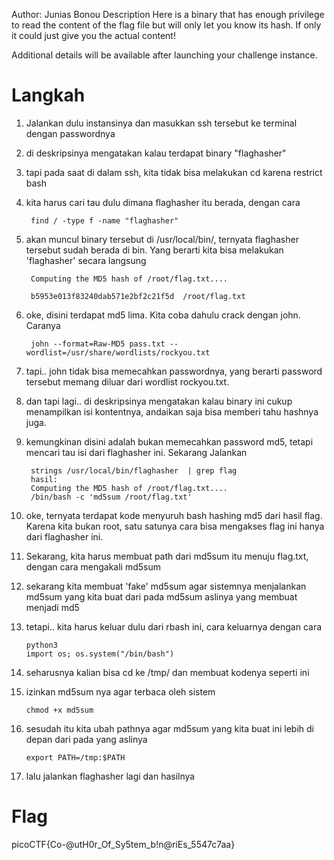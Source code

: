 Author: Junias Bonou
Description
Here is a binary that has enough privilege to read the content of the flag file but will only let you know its hash. If only it could just give you the actual content!

Additional details will be available after launching your challenge instance.

# Langkah
1. Jalankan dulu instansinya dan masukkan ssh tersebut ke terminal dengan passwordnya
2. di deskripsinya mengatakan kalau terdapat binary "flaghasher"
3. tapi pada saat di dalam ssh, kita tidak bisa melakukan cd karena restrict bash
4. kita harus cari tau dulu dimana flaghasher itu berada, dengan cara
    
        find / -type f -name "flaghasher"
5. akan muncul binary tersebut di /usr/local/bin/, ternyata flaghasher tersebut sudah berada di bin. Yang berarti kita bisa melakukan 'flaghasher' secara langsung 
  
        Computing the MD5 hash of /root/flag.txt.... 
  
        b5953e013f83240dab571e2bf2c21f5d  /root/flag.txt

6. oke, disini terdapat md5 lima. Kita coba dahulu crack dengan john. Caranya
   
        john --format=Raw-MD5 pass.txt --wordlist=/usr/share/wordlists/rockyou.txt 	

7. tapi.. john tidak bisa memecahkan passwordnya, yang berarti password tersebut memang diluar dari wordlist rockyou.txt.
8. dan tapi lagi.. di deskripsinya mengatakan kalau binary ini cukup menampilkan isi kontentnya, andaikan saja bisa memberi tahu hashnya juga.
9. kemungkinan disini adalah bukan memecahkan password md5, tetapi mencari tau isi dari flaghasher ini. Sekarang Jalankan
        
        strings /usr/local/bin/flaghasher  | grep flag
        hasil:
        Computing the MD5 hash of /root/flag.txt.... 
        /bin/bash -c 'md5sum /root/flag.txt'

10. oke, ternyata terdapat kode menyuruh bash hashing md5 dari hasil flag. Karena kita bukan root, satu satunya cara bisa mengakses flag ini hanya dari flaghasher ini.

11. Sekarang, kita harus membuat path dari md5sum itu menuju flag.txt, dengan cara mengakali md5sum
12. sekarang kita membuat 'fake' md5sum agar sistemnya menjalankan md5sum yang kita buat dari pada md5sum aslinya yang membuat menjadi md5
13. tetapi.. kita harus keluar dulu dari rbash ini, cara keluarnya dengan cara
        
        python3
        import os; os.system("/bin/bash")

14. seharusnya kalian bisa cd ke /tmp/ dan membuat kodenya seperti ini
        
15. izinkan md5sum nya agar terbaca oleh sistem 
        
        chmod +x md5sum
                
16. sesudah itu kita ubah pathnya agar md5sum yang kita buat ini lebih di depan dari pada yang aslinya
      
        export PATH=/tmp:$PATH

17. lalu jalankan flaghasher lagi dan hasilnya


# Flag
picoCTF{Co-@utH0r_Of_Sy5tem_b!n@riEs_5547c7aa}
